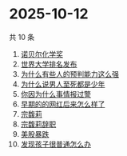# 2025-10-12

共 10 条

<!-- BEGIN -->
<!-- 最后更新时间 Sun Oct 12 2025 04:10:43 GMT+0800 (China Standard Time) -->

1. [诺贝尔化学奖](https://www.zhihu.com/search?q=诺贝尔化学奖)
1. [世界大学排名发布](https://www.zhihu.com/search?q=世界大学排名发布)
1. [为什么有些人的预判能力这么强](https://www.zhihu.com/search?q=为什么有些人的预判能力这么强)
1. [为什么说男人至死都是少年](https://www.zhihu.com/search?q=为什么说男人至死都是少年)
1. [你因为什么事情报过警](https://www.zhihu.com/search?q=你因为什么事情报过警)
1. [早期的的网红后来怎么样了](https://www.zhihu.com/search?q=早期的的网红后来怎么样了)
1. [宗馥莉](https://www.zhihu.com/search?q=宗馥莉)
1. [宗馥莉辞职](https://www.zhihu.com/search?q=宗馥莉辞职)
1. [美股暴跌](https://www.zhihu.com/search?q=美股暴跌)
1. [发现孩子很普通怎么办](https://www.zhihu.com/search?q=发现孩子很普通怎么办)

<!-- END -->
